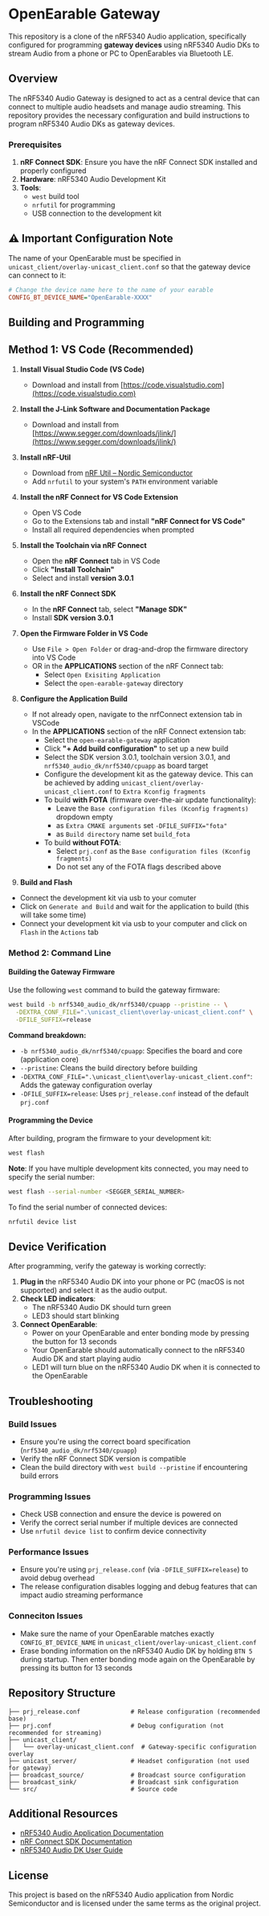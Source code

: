 # OpenEarable Gateway

This repository is a clone of the nRF5340 Audio application, specifically configured for programming **gateway devices** using nRF5340 Audio DKs to stream Audio from a phone or PC to OpenEarables via Bluetooth LE.

## Overview

The nRF5340 Audio Gateway is designed to act as a central device that can connect to multiple audio headsets and manage audio streaming. This repository provides the necessary configuration and build instructions to program nRF5340 Audio DKs as gateway devices.

### Prerequisites

1. **nRF Connect SDK**: Ensure you have the nRF Connect SDK installed and properly configured
2. **Hardware**: nRF5340 Audio Development Kit
3. **Tools**: 
   - `west` build tool
   - `nrfutil` for programming
   - USB connection to the development kit

## ⚠️ **Important Configuration Note**  
The name of your OpenEarable must be specified in `unicast_client/overlay-unicast_client.conf` so that the gateway device can connect to it:
```ini
# Change the device name here to the name of your earable
CONFIG_BT_DEVICE_NAME="OpenEarable-XXXX"
```

## Building and Programming

## Method 1: VS Code (Recommended)
1. **Install Visual Studio Code (VS Code)**  
   - Download and install from [https://code.visualstudio.com](https://code.visualstudio.com)

2. **Install the J‑Link Software and Documentation Package**
   - Download and install from [https://www.segger.com/downloads/jlink/](https://www.segger.com/downloads/jlink/)
     
3. **Install nRF-Util**  
   - Download from [nRF Util – Nordic Semiconductor](https://www.nordicsemi.com/Products/Development-tools/nRF-Util)  
   - Add `nrfutil` to your system's `PATH` environment variable

4. **Install the nRF Connect for VS Code Extension**  
   - Open VS Code  
   - Go to the Extensions tab and install **"nRF Connect for VS Code"**  
   - Install all required dependencies when prompted

5. **Install the Toolchain via nRF Connect**  
   - Open the **nRF Connect** tab in VS Code  
   - Click **"Install Toolchain"**  
   - Select and install **version 3.0.1**

6. **Install the nRF Connect SDK**  
   - In the **nRF Connect** tab, select **"Manage SDK"**  
   - Install **SDK version 3.0.1**

7. **Open the Firmware Folder in VS Code**  
   - Use `File > Open Folder` or drag-and-drop the firmware directory into VS Code
   - OR in the **APPLICATIONS** section of the nRF Connect tab:
     - Select `Open Exisiting Application`
     - Select the `open-earable-gateway` directory

8. **Configure the Application Build**
   - If not already open, navigate to the nrfConnect extension tab in VSCode
   - In the **APPLICATIONS** section of the nRF Connect extension tab:  
     - Select the `open-earable-gateway` application  
     - Click **"+ Add build configuration"** to set up a new build
     - Select the SDK version 3.0.1, toolchain version 3.0.1, and `nrf5340_audio_dk/nrf5340/cpuapp` as board target
     - Configure the development kit as the gateway device. This can be achieved by adding `unicast_client/overlay-unicast_client.conf` to `Extra Kconfig fragments`
     - To build **with FOTA** (firmware over-the-air update functionality):
       - Leave the `Base configuration files (Kconfig fragments)` dropdown empty
       - as `Extra CMAKE arguments` set `-DFILE_SUFFIX="fota"`
       - as `Build directory` name set `build_fota`
     -  To build **without FOTA**:
        - Select `prj.conf` as the `Base configuration files (Kconfig fragments)`
        - Do not set any of the FOTA flags described above

10. **Build and Flash**
   - Connect the development kit via usb to your comuter
   - Click on `Generate and Build` and wait for the application to build (this will take some time)
   - Connect your development kit via usb to your computer and click on `Flash` in the `Actions` tab



### Method 2: Command Line

#### Building the Gateway Firmware

Use the following `west` command to build the gateway firmware:

```bash
west build -b nrf5340_audio_dk/nrf5340/cpuapp --pristine -- \
  -DEXTRA_CONF_FILE=".\unicast_client\overlay-unicast_client.conf" \
  -DFILE_SUFFIX=release
```

**Command breakdown:**
- `-b nrf5340_audio_dk/nrf5340/cpuapp`: Specifies the board and core (application core)
- `--pristine`: Cleans the build directory before building
- `-DEXTRA_CONF_FILE=".\unicast_client\overlay-unicast_client.conf"`: Adds the gateway configuration overlay
- `-DFILE_SUFFIX=release`: Uses `prj_release.conf` instead of the default `prj.conf`

#### Programming the Device

After building, program the firmware to your development kit:

```bash
west flash
```

**Note**: If you have multiple development kits connected, you may need to specify the serial number:

```bash
west flash --serial-number <SEGGER_SERIAL_NUMBER>
```

To find the serial number of connected devices:

```bash
nrfutil device list
```

## Device Verification

After programming, verify the gateway is working correctly:

1. **Plug in** the nRF5340 Audio DK into your phone or PC (macOS is not supported) and select it as the audio output.
2. **Check LED indicators**:
   - The nRF5340 Audio DK should turn green
   - LED3 should start blinking
3. **Connect OpenEarable**:
   - Power on your OpenEarable and enter bonding mode by pressing the button for 13 seconds
   - Your OpenEarable should automatically connect to the nRF5340 Audio DK and start playing audio
   - LED1 will turn blue on the nRF5340 Audio DK when it is connected to the OpenEarable

## Troubleshooting

### Build Issues
- Ensure you're using the correct board specification (`nrf5340_audio_dk/nrf5340/cpuapp`)
- Verify the nRF Connect SDK version is compatible
- Clean the build directory with `west build --pristine` if encountering build errors

### Programming Issues
- Check USB connection and ensure the device is powered on
- Verify the correct serial number if multiple devices are connected
- Use `nrfutil device list` to confirm device connectivity

### Performance Issues
- Ensure you're using `prj_release.conf` (via `-DFILE_SUFFIX=release`) to avoid debug overhead
- The release configuration disables logging and debug features that can impact audio streaming performance

### Conneciton Issues
- Make sure the name of your OpenEarable matches exactly `CONFIG_BT_DEVICE_NAME` in `unicast_client/overlay-unicast_client.conf`
- Erase bonding information on the nRF5340 Audio DK by holding `BTN 5` during startup. Then enter bonding mode again on the OpenEarable by pressing its button for 13 seconds

## Repository Structure

```
├── prj_release.conf              # Release configuration (recommended base)
├── prj.conf                      # Debug configuration (not recommended for streaming)
├── unicast_client/
│   └── overlay-unicast_client.conf  # Gateway-specific configuration overlay
├── unicast_server/               # Headset configuration (not used for gateway)
├── broadcast_source/             # Broadcast source configuration
├── broadcast_sink/               # Broadcast sink configuration
└── src/                          # Source code
```

## Additional Resources

- [nRF5340 Audio Application Documentation](https://developer.nordicsemi.com/nRF_Connect_SDK/doc/latest/nrf/applications/nrf5340_audio/README.html)
- [nRF Connect SDK Documentation](https://developer.nordicsemi.com/nRF_Connect_SDK/doc/latest/)
- [nRF5340 Audio DK User Guide](https://developer.nordicsemi.com/nRF_Connect_SDK/doc/latest/nrf/hardware/nrf5340_audio_dk.html)

## License

This project is based on the nRF5340 Audio application from Nordic Semiconductor and is licensed under the same terms as the original project. 